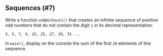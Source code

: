 ## Sequences (#7)

Write a function `oddWithout1()` that creates an infinite sequence of positive odd
numbers that do not contain the digit `1` in its decimal
representation:

```text
3, 5, 7, 9, 23, 25, 27, 29, 33 ...
```

In `main()`, display on the console the sum of the first `20` elements of this
sequence.
